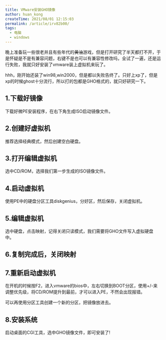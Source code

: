 ```yaml
---
title: VMware安装GHO镜像
author: huan_kong
createTime: 2021/08/01 12:15:03
permalink: /article/irv82b00/
tags: 
  - 电脑
  - windows
---
```


晚上准备玩一些很老并且有些年代的~~黄油~~游戏，但是打开研究了半天都打不开，于是怀疑是不是有兼容问题，右键不是也可以有兼容性修改吗，全试了一遍，还是运行失败，我就只好安装了vmware装上虚拟机来玩了。

hhh，刚开始还装了win98,win2000，但是都以失败告终了。只好上xp了，但是xp的时候ghost十分流行，所以打的包都是GHO格式的，就只好研究一下。

## 1.下载好镜像

下载好微PE安装程序，在右下角生成ISO启动镜像文件。

## 2.创建好虚拟机

推荐选择经典模式，然后创建空白硬盘。

## 3.打开编辑虚拟机

选中CD/ROM，选择我们第一步生成的ISO镜像文件。

## 4.启动虚拟机

使用PE中的硬盘分区工具diskgenius，分好区，然后保存，关闭虚拟机。

## 5.编辑虚拟机

选中硬盘，点击映射，记得关闭只读模式，我们需要将GHO文件写入虚拟硬盘中。

## 6.复制完成后，关闭映射

## 7.重新启动虚拟机

在开机的时候按F2，进入vmware的bios中，左右切换到BOOT分区，使用+/-来调整优先级，将CD/ROM提升到最前，才可以进入PE，不然会出现报错。

可以再使用分区工具创建一个新的分区，把镜像放进去。

## 8.安装系统

启动桌面的CGI工具，选中GHO镜像文件，即可安装了!
